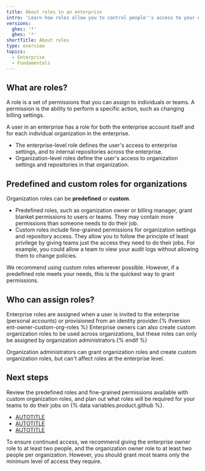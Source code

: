 ```yaml
---
title: About roles in an enterprise
intro: 'Learn how roles allow you to control people''s access to your enterprise''s settings and resources.'
versions:
  ghec: '*'
  ghes: '*'
shortTitle: About roles
type: overview
topics:
  - Enterprise
  - Fundamentals
---
```


## What are roles?

A role is a set of permissions that you can assign to individuals or teams. A permission is the ability to perform a specific action, such as changing billing settings.

A user in an enterprise has a role for both the enterprise account itself and for each individual organization in the enterprise.

* The enterprise-level role defines the user's access to enterprise settings, and to internal repositories across the enterprise.
* Organization-level roles define the user's access to organization settings and repositories in that organization.

## Predefined and custom roles for organizations

Organization roles can be **predefined** or **custom**.

* Predefined roles, such as organization owner or billing manager, grant blanket permissions to users or teams. They may contain more permissions than someone needs to do their job.
* Custom roles include fine-grained permissions for organization settings and repository access. They allow you to follow the principle of least privilege by giving teams just the access they need to do their jobs. For example, you could allow a team to view your audit logs without allowing them to change policies.

We recommend using custom roles wherever possible. However, if a predefined role meets your needs, this is the quickest way to grant permissions.

## Who can assign roles?

Enterprise roles are assigned when a user is invited to the enterprise (personal accounts) or provisioned from an identity provider.{% ifversion ent-owner-custom-org-roles %} Enterprise owners can also create custom organization roles to be used across organizations, but these roles can only be assigned by organization administrators.{% endif %}

Organization administrators can grant organization roles and create custom organization roles, but can't affect roles at the enterprise level.

## Next steps

Review the predefined roles and fine-grained permissions available with custom organization roles, and plan out what roles will be required for your teams to do their jobs on {% data variables.product.github %}.

* [AUTOTITLE](/admin/managing-accounts-and-repositories/managing-users-in-your-enterprise/abilities-of-roles)
* [AUTOTITLE](/organizations/managing-peoples-access-to-your-organization-with-roles/roles-in-an-organization#about-organization-roles)
* [AUTOTITLE](/organizations/managing-peoples-access-to-your-organization-with-roles/about-custom-organization-roles#permissions-for-organization-access)

To ensure continued access, we recommend giving the enterprise owner role to at least two people, and the organization owner role to at least two people per organization. However, you should grant most teams only the minimum level of access they require.
